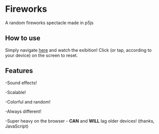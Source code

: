 # Fireworks
A random fireworks spectacle made in p5js

## How to use
Simply navigate [here](http://lorossi.github.io/fireworks) and watch the exibition! Click (or tap, according to your device) on the screen to reset.

## Features
-Sound effects!

-Scalable!

-Colorful and random!

-Always different!

-Super heavy on the browser - **CAN** and **WILL** lag older devices! (thanks, JavaScript)
